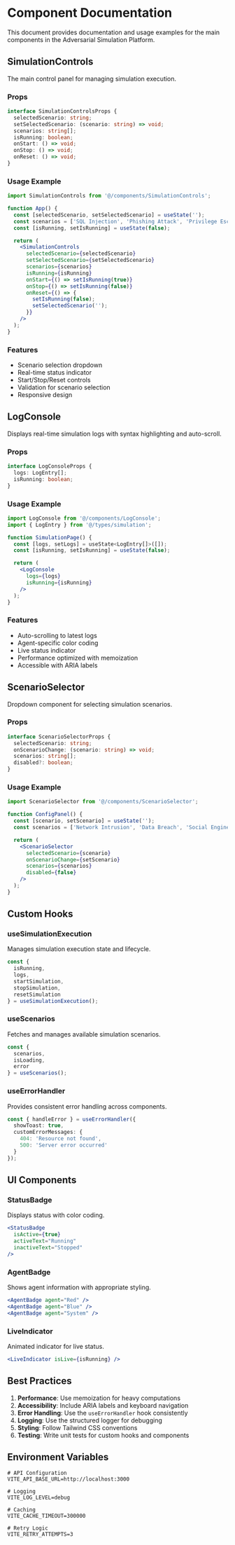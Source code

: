 
# Component Documentation

This document provides documentation and usage examples for the main components in the Adversarial Simulation Platform.

## SimulationControls

The main control panel for managing simulation execution.

### Props

```typescript
interface SimulationControlsProps {
  selectedScenario: string;
  setSelectedScenario: (scenario: string) => void;
  scenarios: string[];
  isRunning: boolean;
  onStart: () => void;
  onStop: () => void;
  onReset: () => void;
}
```

### Usage Example

```jsx
import SimulationControls from '@/components/SimulationControls';

function App() {
  const [selectedScenario, setSelectedScenario] = useState('');
  const scenarios = ['SQL Injection', 'Phishing Attack', 'Privilege Escalation'];
  const [isRunning, setIsRunning] = useState(false);

  return (
    <SimulationControls
      selectedScenario={selectedScenario}
      setSelectedScenario={setSelectedScenario}
      scenarios={scenarios}
      isRunning={isRunning}
      onStart={() => setIsRunning(true)}
      onStop={() => setIsRunning(false)}
      onReset={() => {
        setIsRunning(false);
        setSelectedScenario('');
      }}
    />
  );
}
```

### Features

- Scenario selection dropdown
- Real-time status indicator
- Start/Stop/Reset controls
- Validation for scenario selection
- Responsive design

## LogConsole

Displays real-time simulation logs with syntax highlighting and auto-scroll.

### Props

```typescript
interface LogConsoleProps {
  logs: LogEntry[];
  isRunning: boolean;
}
```

### Usage Example

```jsx
import LogConsole from '@/components/LogConsole';
import { LogEntry } from '@/types/simulation';

function SimulationPage() {
  const [logs, setLogs] = useState<LogEntry[]>([]);
  const [isRunning, setIsRunning] = useState(false);

  return (
    <LogConsole
      logs={logs}
      isRunning={isRunning}
    />
  );
}
```

### Features

- Auto-scrolling to latest logs
- Agent-specific color coding
- Live status indicator
- Performance optimized with memoization
- Accessible with ARIA labels

## ScenarioSelector

Dropdown component for selecting simulation scenarios.

### Props

```typescript
interface ScenarioSelectorProps {
  selectedScenario: string;
  onScenarioChange: (scenario: string) => void;
  scenarios: string[];
  disabled?: boolean;
}
```

### Usage Example

```jsx
import ScenarioSelector from '@/components/ScenarioSelector';

function ConfigPanel() {
  const [scenario, setScenario] = useState('');
  const scenarios = ['Network Intrusion', 'Data Breach', 'Social Engineering'];

  return (
    <ScenarioSelector
      selectedScenario={scenario}
      onScenarioChange={setScenario}
      scenarios={scenarios}
      disabled={false}
    />
  );
}
```

## Custom Hooks

### useSimulationExecution

Manages simulation execution state and lifecycle.

```typescript
const {
  isRunning,
  logs,
  startSimulation,
  stopSimulation,
  resetSimulation
} = useSimulationExecution();
```

### useScenarios

Fetches and manages available simulation scenarios.

```typescript
const {
  scenarios,
  isLoading,
  error
} = useScenarios();
```

### useErrorHandler

Provides consistent error handling across components.

```typescript
const { handleError } = useErrorHandler({
  showToast: true,
  customErrorMessages: {
    404: 'Resource not found',
    500: 'Server error occurred'
  }
});
```

## UI Components

### StatusBadge

Displays status with color coding.

```jsx
<StatusBadge 
  isActive={true}
  activeText="Running"
  inactiveText="Stopped"
/>
```

### AgentBadge

Shows agent information with appropriate styling.

```jsx
<AgentBadge agent="Red" />
<AgentBadge agent="Blue" />
<AgentBadge agent="System" />
```

### LiveIndicator

Animated indicator for live status.

```jsx
<LiveIndicator isLive={isRunning} />
```

## Best Practices

1. **Performance**: Use memoization for heavy computations
2. **Accessibility**: Include ARIA labels and keyboard navigation
3. **Error Handling**: Use the `useErrorHandler` hook consistently
4. **Logging**: Use the structured logger for debugging
5. **Styling**: Follow Tailwind CSS conventions
6. **Testing**: Write unit tests for custom hooks and components

## Environment Variables

```env
# API Configuration
VITE_API_BASE_URL=http://localhost:3000

# Logging
VITE_LOG_LEVEL=debug

# Caching
VITE_CACHE_TIMEOUT=300000

# Retry Logic
VITE_RETRY_ATTEMPTS=3
```
